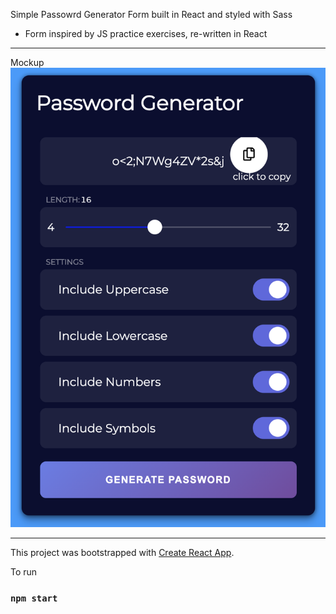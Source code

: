 Simple Passowrd Generator Form built in React and styled with Sass

- Form inspired by JS practice exercises, re-written in React

---

Mockup
![App mockup](public/mockup.png)

---

This project was bootstrapped with [Create React App](https://github.com/facebook/create-react-app).

To run

### `npm start`
